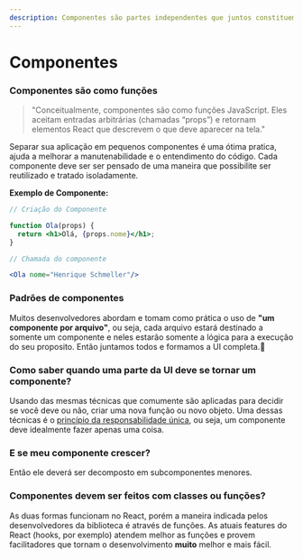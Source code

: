 ```yaml
---
description: Componentes são partes independentes que juntos constituem a interface.
---
```


# Componentes

### Componentes são como funções

> "Conceitualmente, componentes são como funções JavaScript. Eles aceitam entradas arbitrárias \(chamadas “props”\) e retornam elementos React que descrevem o que deve aparecer na tela."



Separar sua aplicação em pequenos componentes é uma ótima pratica, ajuda a melhorar a manutenabilidade e o entendimento do código. Cada componente deve ser ser pensado de uma maneira que possibilite ser reutilizado e tratado isoladamente.



**Exemplo de Componente:**

```jsx
// Criação do Componente

function Ola(props) {
  return <h1>Olá, {props.nome}</h1>;
}
```

```jsx
// Chamada do componente

<Ola nome="Henrique Schmeller"/>

```



### Padrões de componentes

Muitos desenvolvedores abordam e tomam como prática o uso de **"um componente por arquivo"**, ou seja, cada arquivo estará destinado a somente um componente e neles estarão somente a lógica para a execução do seu proposito. Então juntamos todos e formamos a UI completa.🧩 



### Como saber quando uma parte da UI deve se tornar um componente?

Usando das mesmas técnicas que comumente são aplicadas para decidir se você deve ou não, criar uma nova função ou novo objeto. Uma dessas técnicas é o [princípio da responsabilidade única](https://en.wikipedia.org/wiki/Single_responsibility_principle), ou seja, um componente deve idealmente fazer apenas uma coisa. 

### 

### E se meu componente crescer?

Então ele deverá ser decomposto em subcomponentes menores.

### 

### Componentes devem ser feitos com classes ou funções?

As duas formas funcionam no React, porém a maneira indicada pelos desenvolvedores da biblioteca é através de funções. As atuais features do React \(hooks, por exemplo\) atendem melhor as funções e provem facilitadores que tornam o desenvolvimento **muito** melhor e mais fácil.





